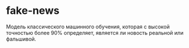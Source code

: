 # fake-news

Модель классического машинного обучения, которая с высокой точностью более 90% определяет, является ли новость реальной или фальшивой.
